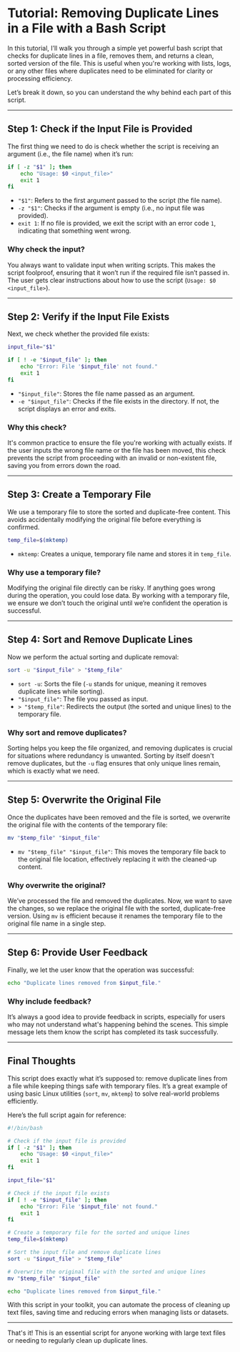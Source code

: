 # Tutorial: Removing Duplicate Lines in a File with a Bash Script

In this tutorial, I’ll walk you through a simple yet powerful bash script that checks for duplicate lines in a file, removes them, and returns a clean, sorted version of the file. This is useful when you're working with lists, logs, or any other files where duplicates need to be eliminated for clarity or processing efficiency.

Let’s break it down, so you can understand the why behind each part of this script.

---

## Step 1: Check if the Input File is Provided

The first thing we need to do is check whether the script is receiving an argument (i.e., the file name) when it’s run:

```bash
if [ -z "$1" ]; then
    echo "Usage: $0 <input_file>"
    exit 1
fi
```

- `"$1"`: Refers to the first argument passed to the script (the file name).
- `-z "$1"`: Checks if the argument is empty (i.e., no input file was provided).
- `exit 1`: If no file is provided, we exit the script with an error code `1`, indicating that something went wrong.

### Why check the input?

You always want to validate input when writing scripts. This makes the script foolproof, ensuring that it won’t run if the required file isn’t passed in. The user gets clear instructions about how to use the script (`Usage: $0 <input_file>`).

---

## Step 2: Verify if the Input File Exists

Next, we check whether the provided file exists:

```bash
input_file="$1"

if [ ! -e "$input_file" ]; then
    echo "Error: File '$input_file' not found."
    exit 1
fi
```

- `"$input_file"`: Stores the file name passed as an argument.
- `-e "$input_file"`: Checks if the file exists in the directory. If not, the script displays an error and exits.

### Why this check?

It's common practice to ensure the file you're working with actually exists. If the user inputs the wrong file name or the file has been moved, this check prevents the script from proceeding with an invalid or non-existent file, saving you from errors down the road.

---

## Step 3: Create a Temporary File

We use a temporary file to store the sorted and duplicate-free content. This avoids accidentally modifying the original file before everything is confirmed.

```bash
temp_file=$(mktemp)
```

- `mktemp`: Creates a unique, temporary file name and stores it in `temp_file`.

### Why use a temporary file?

Modifying the original file directly can be risky. If anything goes wrong during the operation, you could lose data. By working with a temporary file, we ensure we don’t touch the original until we’re confident the operation is successful.

---

## Step 4: Sort and Remove Duplicate Lines

Now we perform the actual sorting and duplicate removal:

```bash
sort -u "$input_file" > "$temp_file"
```

- `sort -u`: Sorts the file (`-u` stands for unique, meaning it removes duplicate lines while sorting).
- `"$input_file"`: The file you passed as input.
- `> "$temp_file"`: Redirects the output (the sorted and unique lines) to the temporary file.

### Why sort and remove duplicates?

Sorting helps you keep the file organized, and removing duplicates is crucial for situations where redundancy is unwanted. Sorting by itself doesn't remove duplicates, but the `-u` flag ensures that only unique lines remain, which is exactly what we need.

---

## Step 5: Overwrite the Original File

Once the duplicates have been removed and the file is sorted, we overwrite the original file with the contents of the temporary file:

```bash
mv "$temp_file" "$input_file"
```

- `mv "$temp_file" "$input_file"`: This moves the temporary file back to the original file location, effectively replacing it with the cleaned-up content.

### Why overwrite the original?

We’ve processed the file and removed the duplicates. Now, we want to save the changes, so we replace the original file with the sorted, duplicate-free version. Using `mv` is efficient because it renames the temporary file to the original file name in a single step.

---

## Step 6: Provide User Feedback

Finally, we let the user know that the operation was successful:

```bash
echo "Duplicate lines removed from $input_file."
```

### Why include feedback?

It’s always a good idea to provide feedback in scripts, especially for users who may not understand what's happening behind the scenes. This simple message lets them know the script has completed its task successfully.

---

## Final Thoughts

This script does exactly what it’s supposed to: remove duplicate lines from a file while keeping things safe with temporary files. It’s a great example of using basic Linux utilities (`sort`, `mv`, `mktemp`) to solve real-world problems efficiently.

Here’s the full script again for reference:

```bash
#!/bin/bash

# Check if the input file is provided
if [ -z "$1" ]; then
    echo "Usage: $0 <input_file>"
    exit 1
fi

input_file="$1"

# Check if the input file exists
if [ ! -e "$input_file" ]; then
    echo "Error: File '$input_file' not found."
    exit 1
fi

# Create a temporary file for the sorted and unique lines
temp_file=$(mktemp)

# Sort the input file and remove duplicate lines
sort -u "$input_file" > "$temp_file"

# Overwrite the original file with the sorted and unique lines
mv "$temp_file" "$input_file"

echo "Duplicate lines removed from $input_file."
```

With this script in your toolkit, you can automate the process of cleaning up text files, saving time and reducing errors when managing lists or datasets.

--- 

That's it! This is an essential script for anyone working with large text files or needing to regularly clean up duplicate lines.